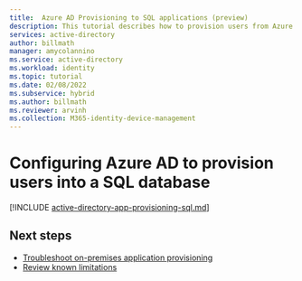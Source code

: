 ```yaml
---
title:  Azure AD Provisioning to SQL applications (preview)
description: This tutorial describes how to provision users from Azure AD into a SQL database.
services: active-directory
author: billmath
manager: amycolannino
ms.service: active-directory
ms.workload: identity
ms.topic: tutorial
ms.date: 02/08/2022
ms.subservice: hybrid
ms.author: billmath
ms.reviewer: arvinh
ms.collection: M365-identity-device-management
---
```




# Configuring Azure AD to provision users into a SQL database

[!INCLUDE [active-directory-app-provisioning-sql.md](../../../includes/active-directory-app-provisioning-sql.md)]


## Next steps

- [Troubleshoot on-premises application provisioning](on-premises-ecma-troubleshoot.md)
- [Review known limitations](known-issues.md)

